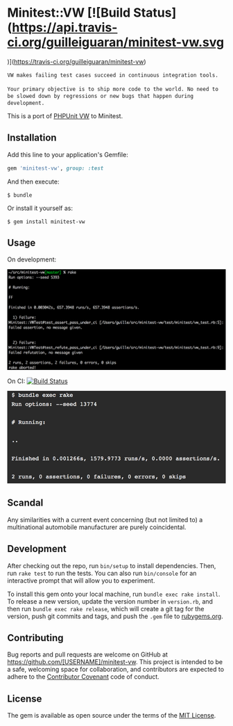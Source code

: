 # Minitest::VW [![Build Status](https://api.travis-ci.org/guilleiguaran/minitest-vw.svg
)](https://travis-ci.org/guilleiguaran/minitest-vw)

```
VW makes failing test cases succeed in continuous integration tools.

Your primary objective is to ship more code to the world. No need to be slowed down by regressions or new bugs that happen during development.
```

This is a port of [PHPUnit VW](https://github.com/hmlb/phpunit-vw) to Minitest.

## Installation

Add this line to your application's Gemfile:

```ruby
gem 'minitest-vw', group: :test
```

And then execute:

    $ bundle

Or install it yourself as:

    $ gem install minitest-vw

## Usage

On development:

![Failing VWTest in dev environment](/images/fail.png?raw=true)

On CI: [![Build Status](https://api.travis-ci.org/guilleiguaran/minitest-vw.svg
)](https://travis-ci.org/guilleiguaran/minitest-vw)

![Succeeded VWTest in CI environment](/images/pass.png?raw=true)

## Scandal

Any similarities with a current event concerning (but not limited to) a multinational automobile manufacturer are purely coincidental.

## Development

After checking out the repo, run `bin/setup` to install dependencies. Then, run `rake test` to run the tests. You can also run `bin/console` for an interactive prompt that will allow you to experiment.

To install this gem onto your local machine, run `bundle exec rake install`. To release a new version, update the version number in `version.rb`, and then run `bundle exec rake release`, which will create a git tag for the version, push git commits and tags, and push the `.gem` file to [rubygems.org](https://rubygems.org).

## Contributing

Bug reports and pull requests are welcome on GitHub at https://github.com/[USERNAME]/minitest-vw. This project is intended to be a safe, welcoming space for collaboration, and contributors are expected to adhere to the [Contributor Covenant](contributor-covenant.org) code of conduct.


## License

The gem is available as open source under the terms of the [MIT License](http://opensource.org/licenses/MIT).

